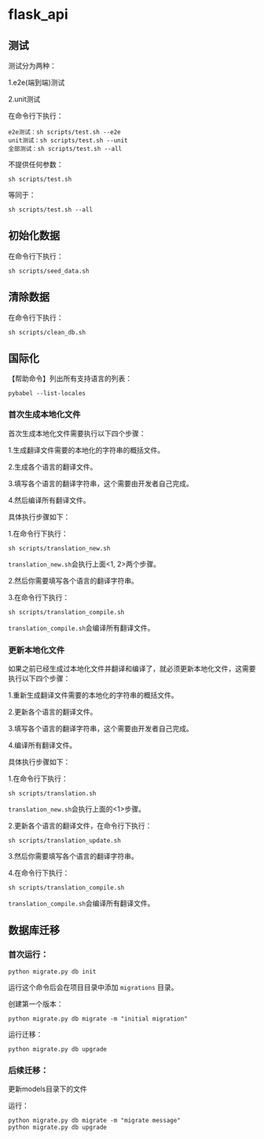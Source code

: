 # flask_api

## 测试

测试分为两种：

1.e2e(端到端)测试

2.unit测试

在命令行下执行：
    
    e2e测试：sh scripts/test.sh --e2e
    unit测试：sh scripts/test.sh --unit
    全部测试：sh scripts/test.sh --all

不提供任何参数：
    
    sh scripts/test.sh
    
等同于：

    sh scripts/test.sh --all
    
## 初始化数据

在命令行下执行：

    sh scripts/seed_data.sh
    
## 清除数据

在命令行下执行：

    sh scripts/clean_db.sh


## 国际化

【帮助命令】列出所有支持语言的列表：

    pybabel --list-locales
    
### 首次生成本地化文件

首次生成本地化文件需要执行以下四个步骤：

1.生成翻译文件需要的本地化的字符串的概括文件。

2.生成各个语言的翻译文件。

3.填写各个语言的翻译字符串，这个需要由开发者自己完成。

4.然后编译所有翻译文件。

具体执行步骤如下：

1.在命令行下执行：
    
    sh scripts/translation_new.sh

`translation_new.sh`会执行上面<1, 2>两个步骤。

2.然后你需要填写各个语言的翻译字符串。

3.在命令行下执行：
    
    sh scripts/translation_compile.sh

`translation_compile.sh`会编译所有翻译文件。

### 更新本地化文件

如果之前已经生成过本地化文件并翻译和编译了，就必须更新本地化文件，这需要执行以下四个步骤：


1.重新生成翻译文件需要的本地化的字符串的概括文件。

2.更新各个语言的翻译文件。

3.填写各个语言的翻译字符串，这个需要由开发者自己完成。

4.编译所有翻译文件。

具体执行步骤如下：

1.在命令行下执行：
    
    sh scripts/translation.sh

`translation_new.sh`会执行上面的<1>步骤。


2.更新各个语言的翻译文件，在命令行下执行：
    
    sh scripts/translation_update.sh
    
3.然后你需要填写各个语言的翻译字符串。
    
4.在命令行下执行：
    
    sh scripts/translation_compile.sh

`translation_compile.sh`会编译所有翻译文件。
    
## 数据库迁移

### 首次运行：

    python migrate.py db init

运行这个命令后会在项目目录中添加 `migrations` 目录。

创建第一个版本：
    
    python migrate.py db migrate -m "initial migration"
      
运行迁移：

    python migrate.py db upgrade

### 后续迁移：

更新models目录下的文件
    
运行：

    python migrate.py db migrate -m "migrate message"
    python migrate.py db upgrade
    